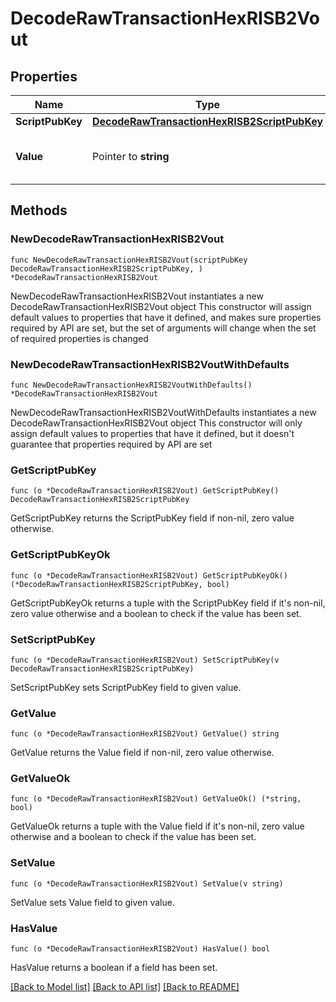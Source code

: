 # DecodeRawTransactionHexRISB2Vout

## Properties

Name | Type | Description | Notes
------------ | ------------- | ------------- | -------------
**ScriptPubKey** | [**DecodeRawTransactionHexRISB2ScriptPubKey**](DecodeRawTransactionHexRISB2ScriptPubKey.md) |  | 
**Value** | Pointer to **string** | Represents the sent/received amount. | [optional] 

## Methods

### NewDecodeRawTransactionHexRISB2Vout

`func NewDecodeRawTransactionHexRISB2Vout(scriptPubKey DecodeRawTransactionHexRISB2ScriptPubKey, ) *DecodeRawTransactionHexRISB2Vout`

NewDecodeRawTransactionHexRISB2Vout instantiates a new DecodeRawTransactionHexRISB2Vout object
This constructor will assign default values to properties that have it defined,
and makes sure properties required by API are set, but the set of arguments
will change when the set of required properties is changed

### NewDecodeRawTransactionHexRISB2VoutWithDefaults

`func NewDecodeRawTransactionHexRISB2VoutWithDefaults() *DecodeRawTransactionHexRISB2Vout`

NewDecodeRawTransactionHexRISB2VoutWithDefaults instantiates a new DecodeRawTransactionHexRISB2Vout object
This constructor will only assign default values to properties that have it defined,
but it doesn't guarantee that properties required by API are set

### GetScriptPubKey

`func (o *DecodeRawTransactionHexRISB2Vout) GetScriptPubKey() DecodeRawTransactionHexRISB2ScriptPubKey`

GetScriptPubKey returns the ScriptPubKey field if non-nil, zero value otherwise.

### GetScriptPubKeyOk

`func (o *DecodeRawTransactionHexRISB2Vout) GetScriptPubKeyOk() (*DecodeRawTransactionHexRISB2ScriptPubKey, bool)`

GetScriptPubKeyOk returns a tuple with the ScriptPubKey field if it's non-nil, zero value otherwise
and a boolean to check if the value has been set.

### SetScriptPubKey

`func (o *DecodeRawTransactionHexRISB2Vout) SetScriptPubKey(v DecodeRawTransactionHexRISB2ScriptPubKey)`

SetScriptPubKey sets ScriptPubKey field to given value.


### GetValue

`func (o *DecodeRawTransactionHexRISB2Vout) GetValue() string`

GetValue returns the Value field if non-nil, zero value otherwise.

### GetValueOk

`func (o *DecodeRawTransactionHexRISB2Vout) GetValueOk() (*string, bool)`

GetValueOk returns a tuple with the Value field if it's non-nil, zero value otherwise
and a boolean to check if the value has been set.

### SetValue

`func (o *DecodeRawTransactionHexRISB2Vout) SetValue(v string)`

SetValue sets Value field to given value.

### HasValue

`func (o *DecodeRawTransactionHexRISB2Vout) HasValue() bool`

HasValue returns a boolean if a field has been set.


[[Back to Model list]](../README.md#documentation-for-models) [[Back to API list]](../README.md#documentation-for-api-endpoints) [[Back to README]](../README.md)


